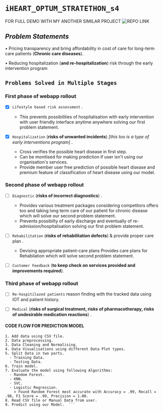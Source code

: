  
# ```iHEART_OPTUM_STRATETHON_s4```

FOR FULL DEMO WITH MY ANOTHER SIMILAR PROJECT 
![REPO LINK](https://github.com/codevshl/Diabetes-Predictor)

## ***Problem Statements***

• Pricing transparency and bring affordability in cost of care for long-term care 
patients (**Chronic care diseases**).

• Reducing hospitalization (**and re-hospitalization**) risk through the early
intervention program


 ## ```Problems Solved in Multiple Stages```

### First phase of webapp rollout 
  
  * [x] `Lifestyle based risk assessment` .
     - This prevents possibilities of hospitalisation with early intervention with user friendly interface anytime anywhere solving our first problem statement.

  * [x] `Hospitalization` (**risks of unwanted incidents**) *[this too is a type of early interventions program]* . 
     -  Cross verifies the possible heart disease in first step.
       - Can be monitised for making prediction if user isn't using our organisation's services.
       - Provide member user free prediction of possible heart disease and premium feature of classification of heart disease using our model.

### Second phase of webapp rollout
  
  * [ ] `Diagnostic` (**risks of incorrect diagnostics**) .
      - Provides various treatment packages considering competitors offers too and taking long term care of our patient for chronic disease which will solve our                second problem statement. 
      - Prevents possibilty of early discharge and eventually of re-admission/hospitalisation solving our first problem statement.
     
       
  * [ ] `Rehabilitation` (**risks of rehabilitation defects**) & provide proper care plan .
     - Devising appropriate patient-care plans Provides care plans for Rehabilation which will solve second problem statement.
 
  * [ ] `Customer Feedback` (**to keep check on services provided and improvements required**).

### Third phase of webapp rollout

  * [ ] `Re-hospitilazed patients` reason finding with the tracked data using IOT and patient history.

  * [ ] `Medical` (**risks of surgical treatment, risks of pharmacotherapy, risks of undesirable medication reactions**) .

 

 #### CODE FLOW FOR PREDICTION MODEL
``` >>>>
1. Add data using CSV file.
2. Data preprocessing.
3. Data Cleaning and Normalising.
4. Data Visualisations using different Data Plot types.
5. Split Data in two parts. 
  - Training Data.
  - Testing Data.
6. Train model.
7. Evaluate the model using following Algorithms:
  - Random Forest.
  - KNN.
  - SVC.
  - Logistic Regression.
    > Found Random Forest most accurate with Accuracy = .99, Recall = .98, F1 Score = .99, Precision = 1.00. 
8. Read CSV file or Manual Data from user.
9. Predict using our Model.  ```
  
